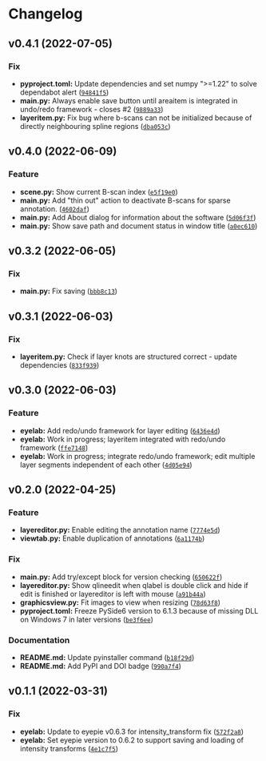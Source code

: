 # Changelog

<!--next-version-placeholder-->

## v0.4.1 (2022-07-05)
### Fix
* **pyproject.toml:** Update dependencies and set numpy ">=1.22" to solve dependabot alert ([`94841f5`](https://github.com/MedVisBonn/eyelab/commit/94841f555aab4c237e5ebc94d8f999ef4dcf6e64))
* **main.py:** Always enable save button until areaitem is integrated in undo/redo framework - closes #2 ([`9889a33`](https://github.com/MedVisBonn/eyelab/commit/9889a33e84105edc07c7c177898b55745d64c739))
* **layeritem.py:** Fix bug where b-scans can not be initialized because of directly neighbouring spline regions ([`dba053c`](https://github.com/MedVisBonn/eyelab/commit/dba053cb8c796bcae6ae2a0059b17cd1f3e9800d))

## v0.4.0 (2022-06-09)
### Feature
* **scene.py:** Show current B-scan index ([`e5f19e0`](https://github.com/MedVisBonn/eyelab/commit/e5f19e0aa335f6d0ee1a1b1bbdfa77b4c00a66de))
* **main.py:** Add "thin out" action to deactivate B-scans for sparse annotation. ([`4602daf`](https://github.com/MedVisBonn/eyelab/commit/4602daf5a27a4123ef7acc00fc19fdea1dd796ed))
* **main.py:** Add About dialog for information about the software ([`5d06f3f`](https://github.com/MedVisBonn/eyelab/commit/5d06f3f619d799fc5fe4ea4e4fa0f317a79b22f1))
* **main.py:** Show save path and document status in window title ([`a0ec610`](https://github.com/MedVisBonn/eyelab/commit/a0ec610ddded35319e8567adf3c839a888accd14))

## v0.3.2 (2022-06-05)
### Fix
* **main.py:** Fix saving ([`bbb8c13`](https://github.com/MedVisBonn/eyelab/commit/bbb8c136654ac3b620ed077eec9b7a7fb0afb72f))

## v0.3.1 (2022-06-03)
### Fix
* **layeritem.py:** Check if layer knots are structured correct - update dependencies ([`833f939`](https://github.com/MedVisBonn/eyelab/commit/833f93984906859bcf11261bd266e6c14855da53))

## v0.3.0 (2022-06-03)
### Feature
* **eyelab:** Add redo/undo framework for layer editing ([`6436e4d`](https://github.com/MedVisBonn/eyelab/commit/6436e4da5982fe9a39102e115a9bcccd0ca23378))
* **eyelab:** Work in progress; layeritem integrated with redo/undo framework ([`ffe7148`](https://github.com/MedVisBonn/eyelab/commit/ffe7148f804eaa56b353d0bf4fcfbcfa4a119c13))
* **eyelab:** Work in progress; integrate redo/undo framework; edit multiple layer segments independent of each other ([`4d05e94`](https://github.com/MedVisBonn/eyelab/commit/4d05e94397e48c54d9432c3132213e2cddf62dc0))

## v0.2.0 (2022-04-25)
### Feature
* **layereditor.py:** Enable editing the annotation name ([`7774e5d`](https://github.com/MedVisBonn/eyelab/commit/7774e5dc1597bf7da039fdb46186f51a845873b4))
* **viewtab.py:** Enable duplication of annotations ([`6a1174b`](https://github.com/MedVisBonn/eyelab/commit/6a1174bc6e8ddb09902ae5fd1db750b18fa62bd3))

### Fix
* **main.py:** Add try/except block for version checking ([`650622f`](https://github.com/MedVisBonn/eyelab/commit/650622f6b4d734f0b9ab68530234bb40ff785a41))
* **layereditor.py:** Show qlineedit when qlabel is double click and hide if edit is finished or layereditor is left with mouse ([`a91b44a`](https://github.com/MedVisBonn/eyelab/commit/a91b44a41904c83943f0d638dc89b2a0f967dc1c))
* **graphicsview.py:** Fit images to view when resizing ([`78d63f8`](https://github.com/MedVisBonn/eyelab/commit/78d63f86b43de64a9d3b964a50c4995766645fb1))
* **pyproject.toml:** Freeze PySide6 version to 6.1.3 because of missing DLL on Windows 7 in later versions ([`be3f6ee`](https://github.com/MedVisBonn/eyelab/commit/be3f6ee9834df44035a0557de9327d741eb09739))

### Documentation
* **README.md:** Update pyinstaller command ([`b18f29d`](https://github.com/MedVisBonn/eyelab/commit/b18f29db819015a1a9a0f7a3aab70fdee86f68a5))
* **README.md:** Add PyPI and DOI badge ([`990a7f4`](https://github.com/MedVisBonn/eyelab/commit/990a7f41d8ab43adc779eaad80c761693e5250c2))

## v0.1.1 (2022-03-31)
### Fix
* **eyelab:** Update to eyepie v0.6.3 for intensity_transform fix ([`572f2a8`](https://github.com/MedVisBonn/eyelab/commit/572f2a8c83ecbfc8ef1fd786fa35a3dd68934e9c))
* **eyelab:** Set eyepie version to 0.6.2 to support saving and loading of intensity transforms ([`4e1c7f5`](https://github.com/MedVisBonn/eyelab/commit/4e1c7f53c9ce1d211be247cf75a0362309be4182))
